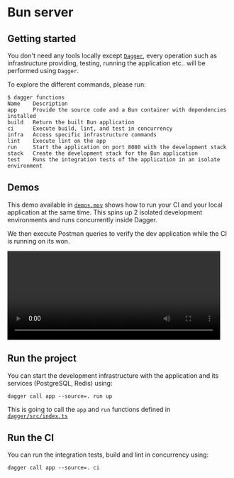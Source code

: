 # Bun server

## Getting started

You don't need any tools locally except [`Dagger`](https://dagger.io), every operation such as infrastructure providing, testing, running the application etc.. will be performed using `Dagger`.

To explore the different commands, please run:

```shell
$ dagger functions                      
Name    Description
app     Provide the source code and a Bun container with dependencies installed
build   Return the built Bun application
ci      Execute build, lint, and test in concurrency
infra   Access specific infrastructure commands
lint    Execute lint on the app
run     Start the application on port 8080 with the development stack
stack   Create the development stack for the Bun application
test    Runs the integration tests of the application in an isolate environment
```

## Demos

This demo available in [`demos.mov`](./demos.mov) shows how to run your CI and your local application at the same time.
This spins up 2 isolated development environments and runs concurrently inside Dagger.

We then execute Postman queries to verify the dev application while the CI is running on its won.

<video width="480" height="200" controls>
  <source src="demos.mov" type="video/mp4">
</video>

## Run the project

You can start the development infrastructure with the application and its services (PostgreSQL, Redis) using:

```shell
dagger call app --source=. run up
```

This is going to call the `app` and `run` functions defined in [`dagger/src/index.ts`](./dagger/src/index.ts)

## Run the CI

You can run the integration tests, build and lint in concurrency using:

```shell
dagger call app --source=. ci
```